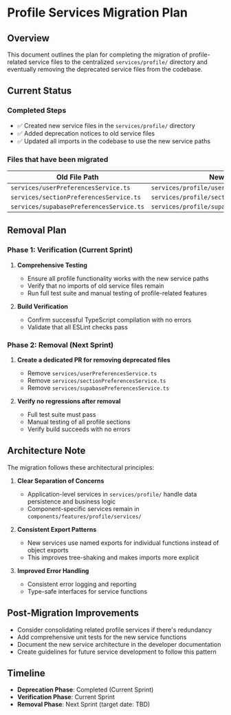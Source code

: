 # Profile Services Migration Plan

## Overview

This document outlines the plan for completing the migration of profile-related service files to the centralized `services/profile/` directory and eventually removing the deprecated service files from the codebase.

## Current Status

### Completed Steps

- ✅ Created new service files in the `services/profile/` directory
- ✅ Added deprecation notices to old service files
- ✅ Updated all imports in the codebase to use the new service paths

### Files that have been migrated

| Old File Path | New File Path |
|--------------|---------------|
| `services/userPreferencesService.ts` | `services/profile/userPreferencesService.ts` |
| `services/sectionPreferencesService.ts` | `services/profile/sectionPreferencesService.ts` |
| `services/supabasePreferencesService.ts` | `services/profile/supabasePreferencesService.ts` |

## Removal Plan

### Phase 1: Verification (Current Sprint)

1. **Comprehensive Testing**
   - Ensure all profile functionality works with the new service paths
   - Verify that no imports of old service files remain
   - Run full test suite and manual testing of profile-related features

2. **Build Verification**
   - Confirm successful TypeScript compilation with no errors
   - Validate that all ESLint checks pass

### Phase 2: Removal (Next Sprint)

1. **Create a dedicated PR for removing deprecated files**
   - Remove `services/userPreferencesService.ts`
   - Remove `services/sectionPreferencesService.ts`
   - Remove `services/supabasePreferencesService.ts`

2. **Verify no regressions after removal**
   - Full test suite must pass
   - Manual testing of all profile sections
   - Verify build succeeds with no errors

## Architecture Note

The migration follows these architectural principles:

1. **Clear Separation of Concerns**
   - Application-level services in `services/profile/` handle data persistence and business logic
   - Component-specific services remain in `components/features/profile/services/`

2. **Consistent Export Patterns**
   - New services use named exports for individual functions instead of object exports
   - This improves tree-shaking and makes imports more explicit

3. **Improved Error Handling**
   - Consistent error logging and reporting
   - Type-safe interfaces for service functions

## Post-Migration Improvements

- Consider consolidating related profile services if there's redundancy
- Add comprehensive unit tests for the new service functions
- Document the new service architecture in the developer documentation
- Create guidelines for future service development to follow this pattern

## Timeline

- **Deprecation Phase**: Completed (Current Sprint)
- **Verification Phase**: Current Sprint
- **Removal Phase**: Next Sprint (target date: TBD)
